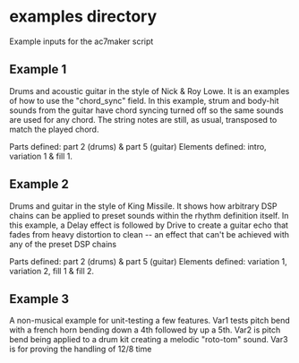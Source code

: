 # examples directory
Example inputs for the ac7maker script

## Example 1
Drums and acoustic guitar in the style of Nick & Roy Lowe. It is an examples of how to use the
"chord_sync" field. In this example, strum and body-hit sounds from the guitar have
chord syncing turned off so the same sounds are used for any chord. The string notes
are still, as usual, transposed to match the played chord.

Parts defined: part 2 (drums) & part 5 (guitar)
Elements defined: intro, variation 1 & fill 1.

## Example 2
Drums and guitar in the style of King Missile. It shows how arbitrary DSP chains
can be applied to preset sounds within the rhythm definition itself. In this example,
a Delay effect is followed by Drive to create a guitar echo that fades from heavy distortion
to clean -- an effect that can't be achieved with any of the preset DSP chains

Parts defined: part 2 (drums) & part 5 (guitar)
Elements defined: variation 1, variation 2, fill 1 & fill 2.

## Example 3
A non-musical example for unit-testing a few features. Var1 tests pitch bend with
a french horn bending down a 4th followed by up a 5th. Var2 is pitch bend being
applied to a drum kit creating a melodic "roto-tom" sound. Var3 is for proving the
handling of 12/8 time
